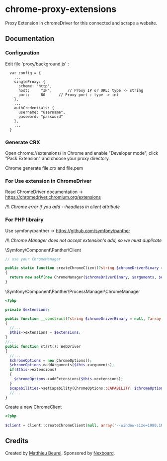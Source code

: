 # chrome-proxy-extensions
Proxy Extension in chromeDriver for this connected and scrape a website.

## Documentation

### Configuration

Edit file 'proxy/background.js' :

```
  var config = {
    ...
    singleProxy: {
      scheme: "http",
      host: 	"IP",		// Proxy IP or URL: type -> string
      port: 	80		// Proxy port : type -> int
    },
    ...
    authCredentials: {
      username: "username",
      password: "password"
    },
    ...
  }
```

### Generate CRX

Open chrome://extensions/ in Chrome  and enable "Developer mode", click "Pack Extension" and choose your proxy directory.

Chrome generate file.crx and file.pem

### For Use extension in ChromeDriver

Read ChromeDriver documentation -> https://chromedriver.chromium.org/extensions

_/!\ Chrome error if you add --headless in client attribute_

### For PHP librairy

Use symfony/panther -> https://github.com/symfony/panther

_/!\ Chrome Manager does not accept extension's add, so we must duplicate_

\Symfony\Component\Panther\Client
```php
// use your ChromeManager

public static function createChromeClient(?string $chromeDriverBinary = null, ?array $arguments = null, array $options = [], array $extensions = [], ?string $baseUri = null): self
{
  return new self(new ChromeManager($chromeDriverBinary, $arguments, $options, $extensions), $baseUri);
}
```

\Symfony\Component\Panther\ProcessManager\ChromeManager

```php
<?php

private $extensions;

public function __construct(?string $chromeDriverBinary = null, ?array $arguments = null, array $options = [], array $extensions = [])
{
  //...
  $this->extensions = $extensions;
}
//...
public function start(): WebDriver
{
  //...
  $chromeOptions = new ChromeOptions();
  $chromeOptions->addArguments($this->arguments);
  if($this->extensions)
  {
    $chromeOptions->addExtensions($this->extensions);
  }
  $capabilities->setCapability(ChromeOptions::CAPABILITY, $chromeOptions);
  //...
}
```

Create a new ChromeClient

```php
<?php
 
$client = Client::createChromeClient(null, array('--window-size=1980,1080', '--disable-gpu'), array(), array("_path_/proxy.crx"));
```

## Credits

Created by [Matthieu Beurel](https://www.mbeurel.com). Sponsored by [Nexboard](https://www.nexboard.fr).